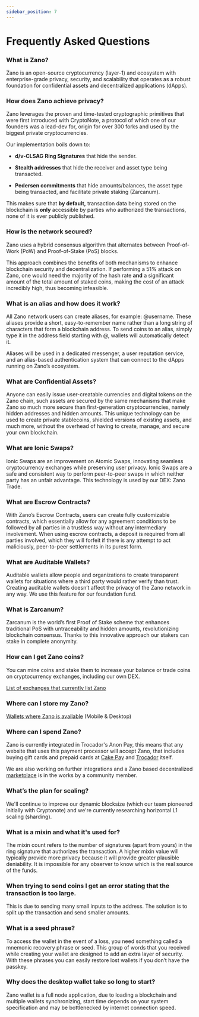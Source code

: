 ```yaml
---
sidebar_position: 7
---
```


# Frequently Asked Questions

### **What is Zano?[​](https://docs.zano.org/docs/learn/frequently-asked-questions/#what-is-zano)**

Zano is an open-source cryptocurrency (layer-1) and ecosystem with enterprise-grade privacy, security, and scalability that operates as a robust foundation for confidential assets and decentralized applications (dApps).

### **How does Zano achieve privacy?**

Zano leverages the proven and time-tested cryptographic primitives that were first introduced with CryptoNote, a protocol of which one of our founders was a lead-dev for, origin for over 300 forks and used by the biggest private cryptocurrencies.

Our implementation boils down to:

- &#x20;**d/v-CLSAG** **Ring Signatures** that hide the sender.

- **Stealth addresses** that hide the receiver and asset type being transacted.

- **Pedersen commitments** that hide amounts/balances, the asset type being transacted, and facilitate private staking (Zarcanum).

This makes sure that **by default,** transaction data being stored on the blockchain is **only** accessible by parties who authorized the transactions, none of it is ever publicly published.

### **How is the network secured?[​](https://docs.zano.org/docs/learn/frequently-asked-questions/#what-consensus-mechanism-is-used)**

Zano uses a hybrid consensus algorithm that alternates between Proof-of-Work (PoW) and Proof-of-Stake (PoS) blocks.

This approach combines the benefits of both mechanisms to enhance blockchain security and decentralization. If performing a 51% attack on Zano, one would need the majority of the hash rate **and** a significant amount of the total amount of staked coins, making the cost of an attack incredibly high, thus becoming infeasible.

### **What is an alias and how does it work?[​](https://docs.zano.org/docs/learn/frequently-asked-questions/#what-is-alias-and-how-does-it-work)**

All Zano network users can create aliases, for example: @username. These aliases provide a short, easy-to-remember name rather than a long string of characters that form a blockchain address. To send coins to an alias, simply type it in the address field starting with @, wallets will automatically detect it.

Aliases will be used in a dedicated messenger, a user reputation service, and an alias-based authentication system that can connect to the dApps running on Zano’s ecosystem.

### **What are Confidential Assets?[​](https://docs.zano.org/docs/learn/frequently-asked-questions/#what-is-alias-and-how-does-it-work)**

Anyone can easily issue user-creatable currencies and digital tokens on the Zano chain, such assets are secured by the same mechanisms that make Zano so much more secure than first-generation cryptocurrencies, namely hidden addresses and hidden amounts. This unique technology can be used to create private stablecoins, shielded versions of existing assets, and much more, without the overhead of having to create, manage, and secure your own blockchain.

### **What are Ionic Swaps?**

Ionic Swaps are an improvement on Atomic Swaps, innovating seamless cryptocurrency exchanges while preserving user privacy. Ionic Swaps are a safe and consistent way to perform peer-to-peer swaps in which neither party has an unfair advantage. This technology is used by our DEX: Zano Trade.

### **What are Escrow Contracts?[​](https://docs.zano.org/docs/learn/frequently-asked-questions/#what-is-escrow-contracts)**

With Zano’s Escrow Contracts, users can create fully customizable contracts, which essentially allow for any agreement conditions to be followed by all parties in a trustless way without any intermediary involvement. When using escrow contracts, a deposit is required from all parties involved, which they will forfeit if there is any attempt to act maliciously, peer-to-peer settlements in its purest form.

### **What are Auditable Wallets?**

Auditable wallets allow people and organizations to create transparent wallets for situations where a third party would rather verify than trust. Creating auditable wallets doesn’t affect the privacy of the Zano network in any way. We use this feature for our foundation fund.

### **What is Zarcanum?**

Zarcanum is the world’s first Proof of Stake scheme that enhances traditional PoS with untraceability and hidden amounts, revolutionizing blockchain consensus. Thanks to this innovative approach our stakers can stake in complete anonymity.

### **How can I get Zano coins?[​](https://docs.zano.org/docs/learn/frequently-asked-questions/#how-can-i-get-zano-coins)**

You can mine coins and stake them to increase your balance or trade coins on cryptocurrency exchanges, including our own DEX.

[List of exchanges that currently list Zano](https://zano.org/community/exchanges)

### **Where can I store my Zano?**

[Wallets where Zano is available](https://zano.org/downloads) (Mobile & Desktop)

### **Where can I spend Zano?**

Zano is currently integrated in Trocador's Anon Pay, this means that any website that uses this payment processor will accept Zano, that includes buying gift cards and prepaid cards at [Cake Pay](https://buy.cakepay.com) and [Trocador](https://trocador.app/es/prepaidcards/) itself.

We are also working on further integrations and a Zano based decentralized [marketplace](https://zanobazaar.com) is in the works by a community member.

### **What’s the plan for scaling?**

We'll continue to improve our dynamic blocksize (which our team pioneered initially with Cryptonote) and we're currently researching horizontal L1 scaling (sharding).

### **What is a mixin and what it's used for?[​](https://docs.zano.org/docs/learn/frequently-asked-questions/#what-is-mixin-and-what-its-used-for)**

The mixin count refers to the number of signatures (apart from yours) in the ring signature that authorizes the transaction. A higher mixin value will typically provide more privacy because it will provide greater plausible deniability. It is impossible for any observer to know which is the real source of the funds.

### **When trying to send coins I get an error stating that the transaction is too large.[​](https://docs.zano.org/docs/learn/frequently-asked-questions/#when-trying-to-send-coins-i-get-an-error-stating-that-transaction-is-too-large)**

This is due to sending many small inputs to the address. The solution is to split up the transaction and send smaller amounts.

### **What is a seed phrase?[​](https://docs.zano.org/docs/learn/frequently-asked-questions/#what-is-a-seed-phrase)**

To access the wallet in the event of a loss, you need something called a mnemonic recovery phrase or seed. This group of words that you received while creating your wallet are designed to add an extra layer of security. With these phrases you can easily restore lost wallets if you don’t have the passkey.

### **Why does the desktop wallet take so long to start?[​](https://docs.zano.org/docs/learn/frequently-asked-questions/#why-application-starting-time-takes-so-long)**

Zano wallet is a full node application, due to loading a blockchain and multiple wallets synchronizing, start time depends on your system specification and may be bottlenecked by internet connection speed.
